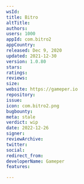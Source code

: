 ```yaml
---
wsId: 
title: Bitro
altTitle: 
authors: 
users: 1000
appId: com.bitro2
appCountry: 
released: Dec 9, 2020
updated: 2021-12-30
version: 1.0.80
stars: 
ratings: 
reviews: 
size: 
website: https://gameper.io
repository: 
issue: 
icon: com.bitro2.png
bugbounty: 
meta: stale
verdict: wip
date: 2022-12-26
signer: 
reviewArchive: 
twitter: 
social: 
redirect_from: 
developerName: Gameper
features: 

---
```


